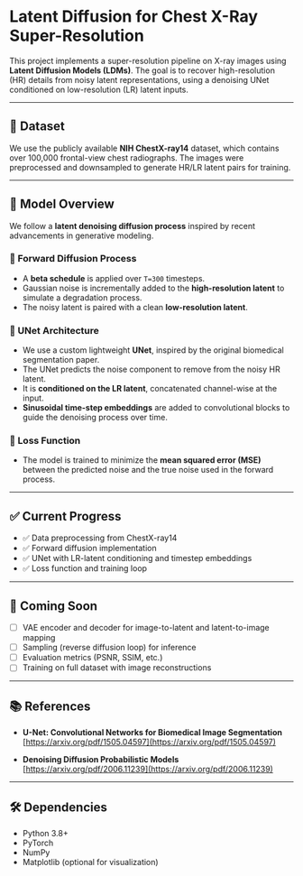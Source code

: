 # Latent Diffusion for Chest X-Ray Super-Resolution

This project implements a super-resolution pipeline on X-ray images using **Latent Diffusion Models (LDMs)**. The goal is to recover high-resolution (HR) details from noisy latent representations, using a denoising UNet conditioned on low-resolution (LR) latent inputs.

---

## 📁 Dataset

We use the publicly available **NIH ChestX-ray14** dataset, which contains over 100,000 frontal-view chest radiographs. The images were preprocessed and downsampled to generate HR/LR latent pairs for training.

---

## 🧠 Model Overview

We follow a **latent denoising diffusion process** inspired by recent advancements in generative modeling.

### 🔄 Forward Diffusion Process
- A **beta schedule** is applied over `T=300` timesteps.
- Gaussian noise is incrementally added to the **high-resolution latent** to simulate a degradation process.
- The noisy latent is paired with a clean **low-resolution latent**.

### 🧩 UNet Architecture
- We use a custom lightweight **UNet**, inspired by the original biomedical segmentation paper.
- The UNet predicts the noise component to remove from the noisy HR latent.
- It is **conditioned on the LR latent**, concatenated channel-wise at the input.
- **Sinusoidal time-step embeddings** are added to convolutional blocks to guide the denoising process over time.

### 🎯 Loss Function
- The model is trained to minimize the **mean squared error (MSE)** between the predicted noise and the true noise used in the forward process.

---

## ✅ Current Progress

- ✅ Data preprocessing from ChestX-ray14  
- ✅ Forward diffusion implementation  
- ✅ UNet with LR-latent conditioning and timestep embeddings  
- ✅ Loss function and training loop  

---

## 🚧 Coming Soon

- [ ] VAE encoder and decoder for image-to-latent and latent-to-image mapping  
- [ ] Sampling (reverse diffusion loop) for inference  
- [ ] Evaluation metrics (PSNR, SSIM, etc.)  
- [ ] Training on full dataset with image reconstructions

---

## 📚 References

- **U-Net: Convolutional Networks for Biomedical Image Segmentation**  
  [https://arxiv.org/pdf/1505.04597](https://arxiv.org/pdf/1505.04597)

- **Denoising Diffusion Probabilistic Models**  
  [https://arxiv.org/pdf/2006.11239](https://arxiv.org/pdf/2006.11239)

---

## 🛠️ Dependencies

- Python 3.8+
- PyTorch
- NumPy
- Matplotlib (optional for visualization)


